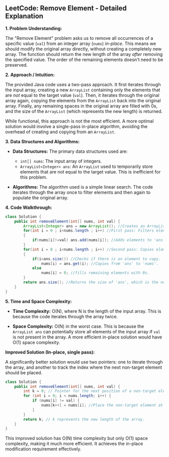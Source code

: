 ## LeetCode: Remove Element - Detailed Explanation

**1. Problem Understanding:**

The "Remove Element" problem asks us to remove all occurrences of a specific value (`val`) from an integer array (`nums`) *in-place*.  This means we should modify the original array directly, without creating a completely new array. The function should return the new length of the array *after* removing the specified value.  The order of the remaining elements doesn't need to be preserved.


**2. Approach / Intuition:**

The provided Java code uses a two-pass approach.  It first iterates through the input array, creating a new `ArrayList` containing only the elements that are *not* equal to the target value (`val`). Then, it iterates through the original array again, copying the elements from the `ArrayList` back into the original array.  Finally, any remaining spaces in the original array are filled with 0s, and the size of the `ArrayList` (which represents the new length) is returned.

While functional, this approach is not the most efficient.  A more optimal solution would involve a single-pass in-place algorithm,  avoiding the overhead of creating and copying from an `ArrayList`.


**3. Data Structures and Algorithms:**

* **Data Structures:** The primary data structures used are:
    * `int[] nums`: The input array of integers.
    * `ArrayList<Integer> ans`: An `ArrayList` used to temporarily store elements that are not equal to the target value.  This is inefficient for this problem.

* **Algorithms:** The algorithm used is a simple linear search.  The code iterates through the array once to filter elements and then again to populate the original array.


**4. Code Walkthrough:**

```java
class Solution {
    public int removeElement(int[] nums, int val) {
        ArrayList<Integer> ans = new ArrayList(); //Creates an ArrayList to store elements different from 'val'.
        for(int i = 0 ; i<nums.length ; i++) //First pass: Filters elements.
        {
            if(nums[i]!=val) ans.add(nums[i]); //Adds elements to 'ans' if not equal to 'val'.
        }
        for(int i = 0 ; i<nums.length ; i++) //Second pass: Copies elements back to 'nums'.
        {
            if(i<ans.size()) //Checks if there is an element to copy.
                nums[i] = ans.get(i); //Copies from 'ans' to 'nums'.
            else
                nums[i] = 0; //fills remaining elements with 0s.
        }
        return ans.size(); //Returns the size of 'ans', which is the new length.
    }
}
```

**5. Time and Space Complexity:**

* **Time Complexity:** O(N), where N is the length of the input array. This is because the code iterates through the array twice.

* **Space Complexity:** O(N) in the worst case. This is because the `ArrayList ans` can potentially store all elements of the input array if `val` is not present in the array.  A more efficient in-place solution would have O(1) space complexity.

**Improved Solution (In-place, single pass):**

A significantly better solution would use two pointers: one to iterate through the array, and another to track the index where the next non-target element should be placed.

```java
class Solution {
    public int removeElement(int[] nums, int val) {
        int k = 0; // Pointer for the next position of a non-target element.
        for (int i = 0; i < nums.length; i++) {
            if (nums[i] != val) {
                nums[k++] = nums[i]; //Place the non-target element at position k and increment k
            }
        }
        return k; // k represents the new length of the array.
    }
}
```

This improved solution has O(N) time complexity but only O(1) space complexity, making it much more efficient.  It achieves the in-place modification requirement effectively.
